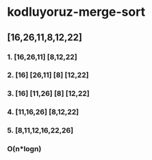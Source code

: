# kodluyoruz-merge-sort

## [16,26,11,8,12,22]

### 1. [16,26,11] [8,12,22]
### 2. [16] [26,11] [8] [12,22]
### 3. [16] [11,26] [8] [12,22]
### 4. [11,16,26] [8,12,22]
### 5. [8,11,12,16,22,26]
### O(n*logn)
